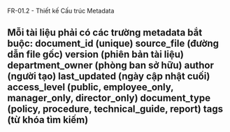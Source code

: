 FR-01.2 - Thiết kế Cấu trúc Metadata

Mỗi tài liệu phải có các trường metadata bắt buộc:
document_id (unique)
source_file (đường dẫn file gốc)
version (phiên bản tài liệu)
department_owner (phòng ban sở hữu)
author (người tạo)
last_updated (ngày cập nhật cuối)
access_level (public, employee_only, manager_only, director_only)
document_type (policy, procedure, technical_guide, report)
tags (từ khóa tìm kiếm)
---
